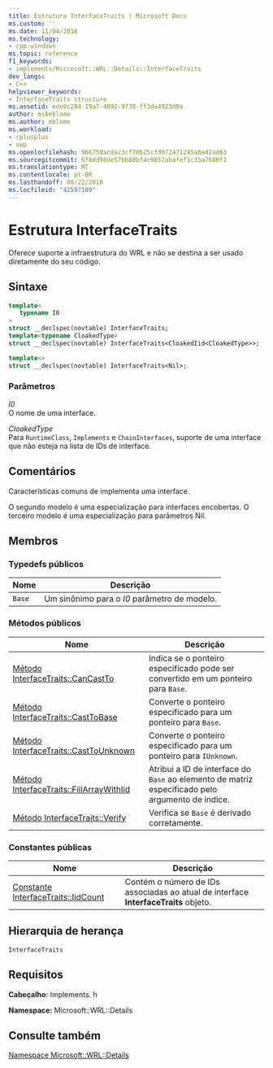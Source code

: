 ```yaml
---
title: Estrutura InterfaceTraits | Microsoft Docs
ms.custom: ''
ms.date: 11/04/2016
ms.technology:
- cpp-windows
ms.topic: reference
f1_keywords:
- implements/Microsoft::WRL::Details::InterfaceTraits
dev_langs:
- C++
helpviewer_keywords:
- InterfaceTraits structure
ms.assetid: ede0c284-19a7-4892-9738-ff3da4923d0a
author: mikeblome
ms.author: mblome
ms.workload:
- cplusplus
- uwp
ms.openlocfilehash: 966759acdac3cf78625cfd072471245a6e42ad63
ms.sourcegitcommit: 6f8dd98de57bb80bf4c9852abafef1c35a7600f1
ms.translationtype: MT
ms.contentlocale: pt-BR
ms.lasthandoff: 08/22/2018
ms.locfileid: "42597109"
---
```

# <a name="interfacetraits-structure"></a>Estrutura InterfaceTraits

Oferece suporte a infraestrutura do WRL e não se destina a ser usado diretamente do seu código.

## <a name="syntax"></a>Sintaxe

```cpp
template<
   typename I0
>
struct __declspec(novtable) InterfaceTraits;
template<typename CloakedType>
struct __declspec(novtable) InterfaceTraits<CloakedIid<CloakedType>>;

template<>
struct __declspec(novtable) InterfaceTraits<Nil>;
```

### <a name="parameters"></a>Parâmetros

*I0*  
O nome de uma interface.

*CloakedType*  
Para `RuntimeClass`, `Implements` e `ChainInterfaces`, suporte de uma interface que não esteja na lista de IDs de interface.

## <a name="remarks"></a>Comentários

Características comuns de implementa uma interface.

O segundo modelo é uma especialização para interfaces encobertas. O terceiro modelo é uma especialização para parâmetros Nil.

## <a name="members"></a>Membros

### <a name="public-typedefs"></a>Typedefs públicos

|Nome|Descrição|
|----------|-----------------|
|`Base`|Um sinônimo para o *I0* parâmetro de modelo.|

### <a name="public-methods"></a>Métodos públicos

|Nome|Descrição|
|----------|-----------------|
|[Método InterfaceTraits::CanCastTo](../windows/interfacetraits-cancastto-method.md)|Indica se o ponteiro especificado pode ser convertido em um ponteiro para `Base`.|
|[Método InterfaceTraits::CastToBase](../windows/interfacetraits-casttobase-method.md)|Converte o ponteiro especificado para um ponteiro para `Base`.|
|[Método InterfaceTraits::CastToUnknown](../windows/interfacetraits-casttounknown-method.md)|Converte o ponteiro especificado para um ponteiro para `IUnknown`.|
|[Método InterfaceTraits::FillArrayWithIid](../windows/interfacetraits-fillarraywithiid-method.md)|Atribui a ID de interface do `Base` ao elemento de matriz especificado pelo argumento de índice.|
|[Método InterfaceTraits::Verify](../windows/interfacetraits-verify-method.md)|Verifica se `Base` é derivado corretamente.|

### <a name="public-constants"></a>Constantes públicas

|Nome|Descrição|
|----------|-----------------|
|[Constante InterfaceTraits::IidCount](../windows/interfacetraits-iidcount-constant.md)|Contém o número de IDs associadas ao atual de interface **InterfaceTraits** objeto.|

## <a name="inheritance-hierarchy"></a>Hierarquia de herança

`InterfaceTraits`

## <a name="requirements"></a>Requisitos

**Cabeçalho:** Implements. h

**Namespace:** Microsoft::WRL::Details

## <a name="see-also"></a>Consulte também

[Namespace Microsoft::WRL::Details](../windows/microsoft-wrl-details-namespace.md)